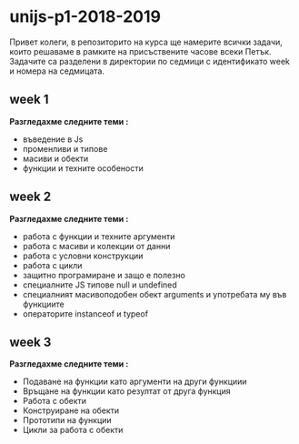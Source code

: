 # unijs-p1-2018-2019

Привет колеги, в репозиторито на курса ще намерите всички задачи, които решаваме в рамките на присъствените часове всеки Петък. Задачите са разделени в директории по седмици с идентификато week и номера на седмицата.

## week 1
**Разгледахме следните теми :**
* въведение в Js
* променливи и типове
* масиви и обекти
* функции и техните особености

## week 2
**Разгледахме следните теми :**
* работа с функции и техните аргументи
* работа с масиви и колекции от данни
* работа с условни конструкции
* работа с цикли 
* защитно програмиране и защо е полезно
* специалните JS типове null и undefined
* специалният масивоподобен обект arguments и употребата му във функциите 
* операторите instanceof и typeof 

## week 3
**Разгледахме следните теми :**
* Подаване на функции като аргументи на други функциии
* Връщане на функции като резултат от друга функция
* Работа с обекти
* Конструиране на обекти
* Прототипи на функции
* Цикли за работа с обекти